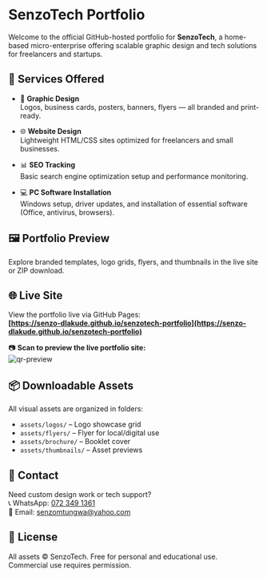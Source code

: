 # SenzoTech Portfolio

Welcome to the official GitHub-hosted portfolio for **SenzoTech**, a home-based micro-enterprise offering scalable graphic design and tech solutions for freelancers and startups.

## 💼 Services Offered

- 🎨 **Graphic Design**  
  Logos, business cards, posters, banners, flyers — all branded and print-ready.

- 🌐 **Website Design**  
  Lightweight HTML/CSS sites optimized for freelancers and small businesses.

- 📊 **SEO Tracking**  
  Basic search engine optimization setup and performance monitoring.

- 💻 **PC Software Installation**  
  Windows setup, driver updates, and installation of essential software (Office, antivirus, browsers).

## 🖼️ Portfolio Preview

Explore branded templates, logo grids, flyers, and thumbnails in the live site or ZIP download.

## 🌐 Live Site


View the portfolio live via GitHub Pages:  
**[https://senzo-dlakude.github.io/senzotech-portfolio](https://senzo-dlakude.github.io/senzotech-portfolio)**

📷 **Scan to preview the live portfolio site:**  
![qr-preview](assets/thumbnails/qr-preview.png)


## 📦 Downloadable Assets

All visual assets are organized in folders:
- `assets/logos/` – Logo showcase grid  
- `assets/flyers/` – Flyer for local/digital use  
- `assets/brochure/` – Booklet cover  
- `assets/thumbnails/` – Asset previews

## 📱 Contact

Need custom design work or tech support?  
📞 WhatsApp: [072 349 1361](https://wa.me/27723491361)  
📧 Email: senzomtungwa@yahoo.com

## 🧰 License

All assets © SenzoTech. Free for personal and educational use.  
Commercial use requires permission.

